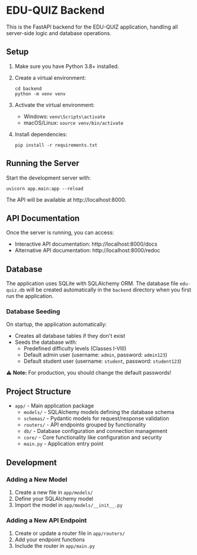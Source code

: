 # EDU-QUIZ Backend

This is the FastAPI backend for the EDU-QUIZ application, handling all server-side logic and database operations.

## Setup

1. Make sure you have Python 3.8+ installed.

2. Create a virtual environment:
   ```
   cd backend
   python -m venv venv
   ```

3. Activate the virtual environment:
   - Windows: `venv\Scripts\activate`
   - macOS/Linux: `source venv/bin/activate`

4. Install dependencies:
   ```
   pip install -r requirements.txt
   ```

## Running the Server

Start the development server with:

```
uvicorn app.main:app --reload
```

The API will be available at http://localhost:8000.

## API Documentation

Once the server is running, you can access:

- Interactive API documentation: http://localhost:8000/docs
- Alternative API documentation: http://localhost:8000/redoc

## Database

The application uses SQLite with SQLAlchemy ORM. The database file `edu-quiz.db` will be created automatically in the `backend` directory when you first run the application.

### Database Seeding

On startup, the application automatically:
- Creates all database tables if they don't exist
- Seeds the database with:
  - Predefined difficulty levels (Classes I-VIII)
  - Default admin user (username: `admin`, password: `admin123`)
  - Default student user (username: `student`, password: `student123`)

⚠️ **Note:** For production, you should change the default passwords!

## Project Structure

- `app/` - Main application package
  - `models/` - SQLAlchemy models defining the database schema
  - `schemas/` - Pydantic models for request/response validation
  - `routers/` - API endpoints grouped by functionality
  - `db/` - Database configuration and connection management
  - `core/` - Core functionality like configuration and security
  - `main.py` - Application entry point

## Development

### Adding a New Model

1. Create a new file in `app/models/`
2. Define your SQLAlchemy model
3. Import the model in `app/models/__init__.py`

### Adding a New API Endpoint

1. Create or update a router file in `app/routers/`
2. Add your endpoint functions
3. Include the router in `app/main.py` 